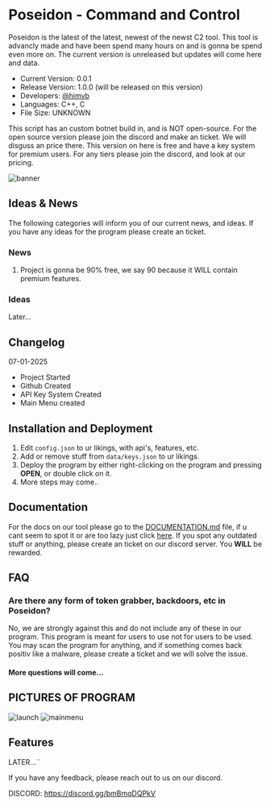 
# Poseidon - Command and Control 
Poseidon is the latest of the latest, newest of the newst C2 tool. This tool is advancly made and have been spend many hours on and is gonna be spend even more on. The current version is unreleased but updates will come here and data.

- Current Version: 0.0.1
- Release Version: 1.0.0 (will be released on this version)
- Developers: [@himvb](https://github.com/himvb)
- Languages: C++, C
- File Size: UNKNOWN

This script has an custom botnet build in, and is NOT open-source. For the open source version please join the discord and make an ticket. We will disguss an price there. This version on here is free and have a key system for premium users. For any tiers please join the discord, and look at our pricing.

![banner](https://media.discordapp.net/attachments/1324874688832471053/1326259791928234006/poseidon.png?ex=677ec72f&is=677d75af&hm=110c92b8cf2aa38773a0d49a7419c56b139e99fd013fc6e902ea8993fc13321a&=&format=webp&quality=lossless&width=1440&height=583)
## Ideas & News
The following categories will inform you of our current news, and ideas. If you have any ideas for the program please create an ticket.

### News
1. Project is gonna be 90% free, we say 90 because it WILL contain premium features.

### Ideas
Later...
## Changelog
07-01-2025
- Project Started
- Github Created
- API Key System Created
- Main Menu created
## Installation and Deployment

1. Edit `config.json` to ur likings, with api's, features, etc.
2. Add or remove stuff from `data/keys.json` to ur likings.
3. Deploy the program by either right-clicking on the program and pressing **OPEN**, or double click on it.
4. More steps may come..
## Documentation

For the docs on our tool please go to the [DOCUMENTATION.md](https://github.com/himvb/poseidon/blob/main/DOCUMENTATION.md) file, if u cant seem to spot it or are too lazy just click [here](https://github.com/himvb/poseidon/blob/main/DOCUMENTATION.md). If you spot any outdated stuff or anything, please create an ticket on our discord server. You **WILL** be rewarded.
## FAQ

### Are there any form of token grabber, backdoors, etc in Poseidon?

No, we are strongly against this and do not include any of these in our program. This program is meant for users to use not for users to be used. You may scan the program for anything, and if something comes back positiv like a malware, please create a ticket and we will solve the issue.

#### More questions will come...

## PICTURES OF PROGRAM
![launch](https://media.discordapp.net/attachments/1326263726097305600/1326287746121338940/image.png?ex=677ee137&is=677d8fb7&hm=9686ea5a824a20bed8616aac18949633d8046ede2ae3e902d62fe62828d427b2&=&format=webp&quality=lossless)
![mainmenu](https://media.discordapp.net/attachments/1326263726097305600/1326287792027992186/image.png?ex=677ee142&is=677d8fc2&hm=aee4b0fd00bab4525b6d047ae2099c4e49250312c2fc64b45a60efed847d6acd&=&format=webp&quality=lossless)

## Features

LATER...¨

If you have any feedback, please reach out to us on our discord.

DISCORD: https://discord.gg/bmBmqDQPkV
